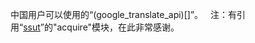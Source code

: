 中国用户可以使用的“(google_translate_api)[]”。  
注：有引用“[ssut](https://github.com/ssut/py-googletrans)”的"acquire"模块，在此非常感谢。
